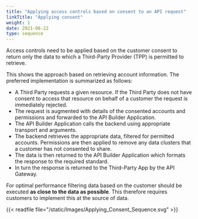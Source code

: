 ```yaml
---
title: "Applying access controls based on consent to an API request"
linkTitle: "Applying consent"
weight: 1
date: 2021-06-22
type: sequence
---
```


Access controls need to be applied based on the customer consent to return only the data to which a Third-Party Provider (TPP) is permitted to retrieve.

This shows the approach based on retrieving account information. The preferred implementation is summarized as follows:

* A Third Party requests a given resource. If the Third Party does not have consent to access that resource on behalf of a customer the request is immediately rejected.
* The request is augmented with details of the consented accounts and permissions and forwarded to the API Builder Application.
* The API Builder Application calls the backend using appropriate transport and arguments.
* The backend retrieves the appropriate data, filtered for permitted accounts. Permissions are then applied to remove any data clusters that a customer has not consented to share.
* The data is then returned to the API Builder Application which formats the response to the required standard.
* In turn the response is returned to the Third-Party App by the API Gateway.

For optimal performance filtering data based on the customer should be executed **as close to the data as possible**. This therefore requires customers to implement this at the source of data.

{{< readfile file="/static/Images/Applying_Consent_Sequence.svg" >}}
